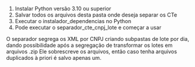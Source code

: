 1. Instalar Python versão 3.10 ou superior
2. Salvar todos os arquivos desta pasta onde deseja separar os CTe
3. Executar o instalador_dependencias no Python
4. Pode executar o separador_cte_cnpj_lote e começar a usar

O separador segrega os XML por CNPJ criando subpastas de lote por dia, dando possibilidade após a segregação de transformar os lotes em arquivos .zip
Ele sobrescreve os arquivos, então caso tenha arquivos duplicados à priori é salvo apenas um.
